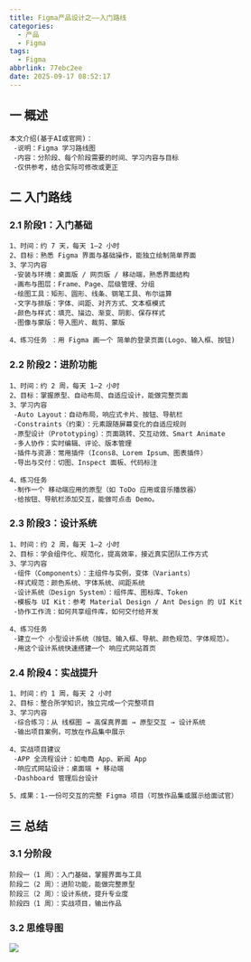```yaml
---
title: Figma产品设计之——入门路线
categories:
  - 产品
  - Figma
tags:
  - Figma
abbrlink: 77ebc2ee
date: 2025-09-17 08:52:17
---
```

## 一 概述

```
本文介绍(基于AI或官网)：
 -说明：Figma 学习路线图
 -内容：分阶段、每个阶段需要的时间、学习内容与目标
 -仅供参考，结合实际可修改或更正
```

<!--more-->

## 二 入门路线

### 2.1 阶段1：入门基础

```
1、时间：约 7 天，每天 1–2 小时
2、目标：熟悉 Figma 界面与基础操作，能独立绘制简单界面
3、学习内容
 -安装与环境：桌面版 / 网页版 / 移动端，熟悉界面结构
 -画布与图层：Frame、Page、层级管理、分组
 -绘图工具：矩形、圆形、线条、钢笔工具、布尔运算
 -文字与排版：字体、间距、对齐方式、文本框模式
 -颜色与样式：填充、描边、渐变、阴影、保存样式
 -图像与蒙版：导入图片、裁剪、蒙版
 
4、练习任务 ：用 Figma 画一个 简单的登录页面(Logo、输入框、按钮)
```

### 2.2 阶段2：进阶功能

```
1、时间：约 2 周，每天 1–2 小时
2、目标：掌握原型、自动布局、自适应设计，能做完整页面
3、学习内容
 -Auto Layout：自动布局，响应式卡片、按钮、导航栏
 -Constraints（约束）：元素跟随屏幕变化的自适应规则
 -原型设计（Prototyping）：页面跳转、交互动效、Smart Animate
 -多人协作：实时编辑、评论、版本管理
 -插件与资源：常用插件（Icons8、Lorem Ipsum、图表插件）
 -导出与交付：切图、Inspect 面板、代码标注
 
4、练习任务 
 -制作一个 移动端应用的原型（如 ToDo 应用或音乐播放器）
 -给按钮、导航栏添加交互，能做可点击 Demo。
```

### 2.3 阶段3：设计系统

```
1、时间：约 2 周，每天 1–2 小时
2、目标：学会组件化、规范化，提高效率，接近真实团队工作方式
3、学习内容
 -组件（Components）：主组件与实例，变体（Variants）
 -样式规范：颜色系统、字体系统、间距系统
 -设计系统（Design System）：组件库、图标库、Token
 -模板与 UI Kit：参考 Material Design / Ant Design 的 UI Kit
 -协作工作流：如何共享组件库，如何交付给开发
 
4、练习任务
 -建立一个 小型设计系统（按钮、输入框、导航、颜色规范、字体规范）。
 -用这个设计系统快速搭建一个 响应式网站首页
```

### 2.4 阶段4：实战提升

```
1、时间：约 1 周，每天 2 小时
2、目标：整合所学知识，独立完成一个完整项目
3、学习内容
 -综合练习：从 线框图 → 高保真界面 → 原型交互 → 设计系统
 -输出项目案例，可放在作品集中展示

4、实战项目建议
 -APP 全流程设计：如电商 App、新闻 App
 -响应式网站设计：桌面端 + 移动端
 -Dashboard 管理后台设计

5、成果：1-一份可交互的完整 Figma 项目（可放作品集或展示给面试官）
```

## 三 总结

### 3.1 分阶段

```
阶段一（1 周）：入门基础，掌握界面与工具
阶段二（2 周）：进阶功能，能做完整原型
阶段三（2 周）：设计系统，提升专业度
阶段四（1 周）：实战项目，输出作品
```

### 3.2 思维导图

![][1]



[1]:https://cdn.jsdelivr.net/gh/PGzxc/CDN/blog-figma/figma-route.png